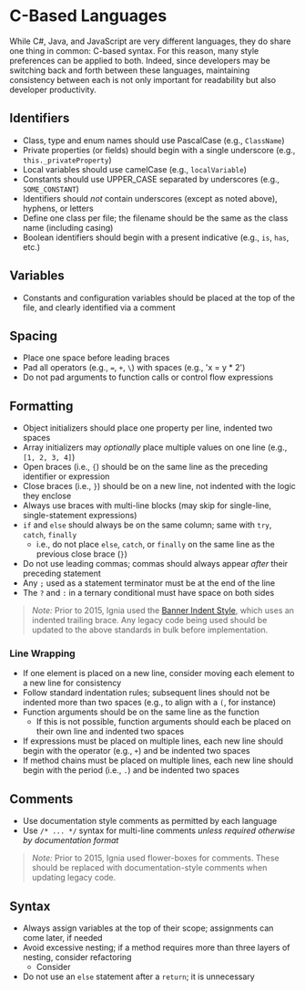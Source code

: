 # C-Based Languages

While C#, Java, and JavaScript are very different languages, they do share one thing in common: C-based syntax. For this reason, many style preferences can be applied to both. Indeed, since developers may be switching back and forth between these languages, maintaining consistency between each is not only important for readability but also developer productivity.

## Identifiers
- Class, type and enum names should use PascalCase (e.g., `ClassName`)
- Private properties (or fields) should begin with a single underscore (e.g., `this._privateProperty`)
- Local variables should use camelCase (e.g., `localVariable`)
- Constants should use UPPER_CASE separated by underscores (e.g., `SOME_CONSTANT`)
- Identifiers should *not* contain underscores (except as noted above), hyphens, or letters
- Define one class per file; the filename should be the same as the class name (including casing)
- Boolean identifiers should begin with a present indicative (e.g., `is`, `has`, etc.)

## Variables
- Constants and configuration variables should be placed at the top of the file, and clearly identified via a comment

## Spacing
- Place one space before leading braces
- Pad all operators (e.g., `=`, `+`, `\`) with spaces (e.g., 'x = y * 2')
- Do not pad arguments to function calls or control flow expressions

## Formatting
- Object initializers should place one property per line, indented two spaces
- Array initializers may *optionally* place multiple values on one line (e.g., `[1, 2, 3, 4]`)
- Open braces (i.e., `{`) should be on the same line as the preceding identifier or expression
- Close braces (i.e., `}`) should be on a new line, not indented with the logic they enclose
- Always use braces with multi-line blocks (may skip for single-line, single-statement expressions)
- `if` and `else` should always be on the same column; same with `try`, `catch`, `finally`
  - i.e., do not place `else`, `catch`, or `finally` on the same line as the previous close brace (`}`)
- Do not use leading commas; commas should always appear *after* their preceding statement
- Any `;` used as a statement terminator must be at the end of the line
- The `?` and `:` in a ternary conditional must have space on both sides

> *Note:* Prior to 2015, Ignia used the [Banner Indent Style](http://en.wikipedia.org/wiki/Indent_style#Banner_style), which uses an indented trailing brace. Any legacy code being used should be updated to the above standards in bulk before implementation.

<!-- http://en.wikipedia.org/wiki/Indent_style#Variant:_Stroustrup -->

### Line Wrapping
- If one element is placed on a new line, consider moving each element to a new line for consistency
- Follow standard indentation rules; subsequent lines should not be indented more than two spaces (e.g., to align with a `(`, for instance)
- Function arguments should be on the same line as the function
  - If this is not possible, function arguments should each be placed on their own line and indented two spaces
- If expressions must be placed on multiple lines, each new line should begin with the operator (e.g., `+`) and be indented two spaces
- If method chains must be placed on multiple lines, each new line should begin with the period (i.e., `.`) and be indented two spaces

## Comments
- Use documentation style comments as permitted by each language
- Use `/* ... */` syntax for multi-line comments *unless required otherwise by documentation format*

> *Note:* Prior to 2015, Ignia used flower-boxes for comments. These should be replaced with documentation-style comments when updating legacy code.

## Syntax
- Always assign variables at the top of their scope; assignments can come later, if needed
- Avoid excessive nesting; if a method requires more than three layers of nesting, consider refactoring
  - Consider
- Do not use an `else` statement after a `return`; it is unnecessary




